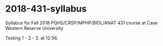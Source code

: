 # 2018-431-syllabus
Syllabus for Fall 2018 PQHS/CRSP/MPHP/BIOL/ANAT 431 course at Case Western Reserve University

Testing 1 - 2 - 3. at 12:56.